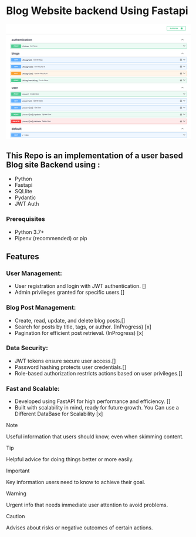 # Blog Website backend Using Fastapi


![Screenshot](https://github.com/Nasjr/FastApi_BlogSite/blob/main/assets/Swagger_operations.PNG)



## This Repo is an implementation of a user based Blog site Backend using :
- Python
- Fastapi
- SQLlite
- Pydantic
- JWT Auth

### Prerequisites
- Python 3.7+
- Pipenv (recommended) or pip

## Features

### User Management:
- User registration and login with JWT authentication. []
- Admin privileges granted for specific users.[]
### Blog Post Management:
- Create, read, update, and delete blog posts.[]
- Search for posts by title, tags, or author. (InProgress) [x]
- Pagination for efficient post retrieval. (InProgress) [x]
### Data Security:
- JWT tokens ensure secure user access.[]
- Password hashing protects user credentials.[]
- Role-based authorization restricts actions based on user privileges.[]
### Fast and Scalable:
- Developed using FastAPI for high performance and efficiency. []
- Built with scalability in mind, ready for future growth. You Can use a Different DataBase for Scalability [x]

> [!NOTE]
> Useful information that users should know, even when skimming content.

> [!TIP]
> Helpful advice for doing things better or more easily.

> [!IMPORTANT]
> Key information users need to know to achieve their goal.

> [!WARNING]
> Urgent info that needs immediate user attention to avoid problems.

> [!CAUTION]
> Advises about risks or negative outcomes of certain actions.
